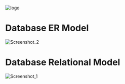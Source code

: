 ![logo](https://user-images.githubusercontent.com/38067667/101016564-a45bfa80-3571-11eb-9f83-1a18e466e97d.png)

# Database ER Model
![Screenshot_2](https://user-images.githubusercontent.com/38067667/101021743-f9e7d580-3578-11eb-8b49-d9a1bb0ab9c9.png)


# Database Relational Model
![Screenshot_1](https://user-images.githubusercontent.com/38067667/101021738-f81e1200-3578-11eb-8644-bb57d48bca2a.png)
